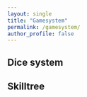 ```yaml
---
layout: single
title: "Gamesystem"
permalink: /gamesystem/
author_profile: false
---
```


## Dice system

## Skilltree